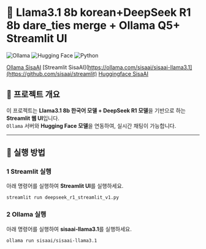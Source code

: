 # 🚀 Llama3.1 8b korean+DeepSeek R1 8b dare_ties merge + Ollama Q5+ Streamlit UI  

![Ollama](https://img.shields.io/badge/Ollama-Server-brightgreen) 
![Hugging Face](https://img.shields.io/badge/Hugging%20Face-Model-orange) 
![Python](https://img.shields.io/badge/Python-Streamlit-blue)

[Ollama SisaAI](https://ollama.com/sisaai/sisaai-llama3.1)
[Streamlit SisaAI](https://ollama.com/sisaai/sisaai-llama3.1](https://github.com/sisaai/streamlit)
[Huggingface SisaAI](https://huggingface.co/asiansoul)

## 📌 프로젝트 개요  
이 프로젝트는 **Llama3.1 8b 한국어 모델 + DeepSeek R1 모델**을 기반으로 하는 **Streamlit 웹 UI**입니다.  
`Ollama` 서버와 **Hugging Face 모델**을 연동하여, 실시간 채팅이 가능합니다.

---

## 🚀 실행 방법

### 1 Streamlit 실행  
아래 명령어를 실행하여 **Streamlit UI**를 실행하세요.

```bash
streamlit run deepseek_r1_streamlit_v1.py
```

### 2 Ollama 실행  
아래 명령어를 실행하여 **sisaai-llama3.1**를 실행하세요.

```bash
ollama run sisaai/sisaai-llama3.1
```

